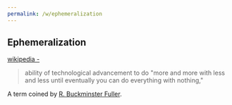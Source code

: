 ```yaml
---
permalink: /w/ephemeralization
---
```


## Ephemeralization

[wikipedia -](https://en.wikipedia.org/w/index.php?title=Ephemeralization&oldid=1078260997)

> ability of technological advancement to do "more and more with less and less until eventually you can do everything with nothing,"

A term coined by [R. Buckminster Fuller](https://en.wikipedia.org/wiki/Buckminster_Fuller).
